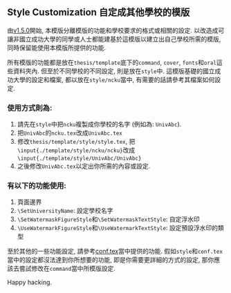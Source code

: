 ## Style Customization 自定成其他學校的模版

由[v1.5.0](https://github.com/wengan-li/ncku-thesis-template-latex/releases)開始, 本模版分離模版的功能和學校要求的格式或相關的設定. 以改造成可讓非國立成功大學的同學或人士都能建基於這模版以建立出自己學校所需的模版, 同時保留能使用本模版所提供的功能.

所有模版的功能都是放在`thesis/template`底下的`command`, `cover`, `fonts`和`oral`這些資料夾內. 但至於不同學校的不同設定, 則是放在`style`中. 這模版基礎的國立成功大學的設定和檔案, 都以放在`style/ncku`當中, 有需要的話請參考其檔案如何設定.

### 使用方式則為:
  1. 請先在`style`中把`ncku`複製成你學校的名字 (例如為: `UnivAbc`).
  2. 把`UnivAbc`的`ncku.tex`改成`UnivAbc.tex`
  3. 修改`thesis/template/style/style.tex`, 把`\input{./template/style/ncku/ncku}`改成`\input{./template/style/UnivAbc/UnivAbc}`
  4. 之後修改`UnivAbc.tex`以定出你所需的內容或設定.

### 有以下的功能使用:
  1. 頁面邊界
  2. `\SetUniversityName`: 設定學校名字
  3. `\SetWatermaskFigureStyle`和`\SetWatermaskTextStyle`: 自定浮水印
  4. `\UseWatermarkFigureStyle`和`\UseWatermarkTextStyle`: 設定預設浮水印的類型

至於其他的一些功能設定, 請參考[conf.tex](https://github.com/wengan-li/ncku-thesis-template-latex/blob/master/thesis/conf/conf.tex)當中提供的功能. 假如`style`和`conf.tex`當中的設定都沒法達到你所想要的功能, 即是你需要更詳細的方式的設定, 那你應該去嘗試修改在`command`當中所模版設定.

Happy hacking.
